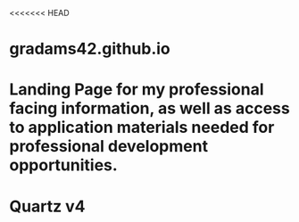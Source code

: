<<<<<<< HEAD
# gradams42.github.io
Landing Page for my professional facing information, as well as access to application materials needed for professional development opportunities. 
=======
# Quartz v4

